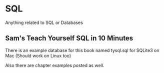 # SQL
Anything related to SQL or Databases

## Sam's Teach Yourself SQL in 10 Minutes

There is an example database for this book named tysql.sql for SQLite3 on Mac (Should work on Linux too)

Also there are chapter examples posted as well. 

